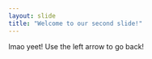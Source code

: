 ```yaml
---
layout: slide
title: "Welcome to our second slide!"
---
```

lmao yeet!
Use the left arrow to go back!
